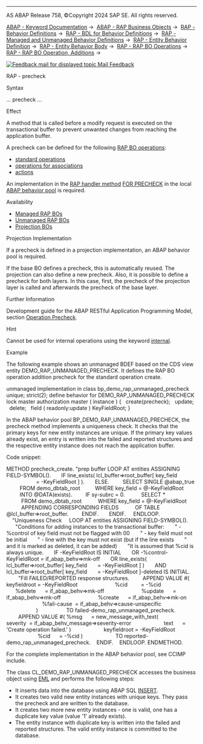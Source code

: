  

* * *

AS ABAP Release 758, ©Copyright 2024 SAP SE. All rights reserved.

[ABAP - Keyword Documentation](https://help.sap.com/doc/abapdocu_latest_index_htm/latest/en-US/abenabap.htm) →  [ABAP - RAP Business Objects](https://help.sap.com/doc/abapdocu_latest_index_htm/latest/en-US/abenabap_rap.htm) →  [RAP - Behavior Definitions](https://help.sap.com/doc/abapdocu_latest_index_htm/latest/en-US/abencds_bdef.htm) →  [RAP - BDL for Behavior Definitions](https://help.sap.com/doc/abapdocu_latest_index_htm/latest/en-US/abenbdl.htm) →  [RAP - Managed and Unmanaged Behavior Definitions](https://help.sap.com/doc/abapdocu_latest_index_htm/latest/en-US/abenbdl_rap_bo.htm) →  [RAP - Entity Behavior Definition](https://help.sap.com/doc/abapdocu_latest_index_htm/latest/en-US/abenbdl_define_beh.htm) →  [RAP - Entity Behavior Body](https://help.sap.com/doc/abapdocu_latest_index_htm/latest/en-US/abenbdl_body.htm) →  [RAP - RAP BO Operations](https://help.sap.com/doc/abapdocu_latest_index_htm/latest/en-US/abenbdl_operations.htm) →  [RAP - RAP BO Operation, Additions](https://help.sap.com/doc/abapdocu_latest_index_htm/latest/en-US/abenbdl_operations_additions.htm) → 

 [![](Mail.gif?object=Mail.gif "Feedback mail for displayed topic") Mail Feedback](mailto:f1_help@sap.com?subject=Feedback%20on%20ABAP%20Documentation&body=Document:%20RAP%20-%20precheck%2C%20ABENBDL_PRECHECK%2C%20758%0D%0A%0D%0AError:%0D%0A%0D%0A%0D%0A%0D%0ASuggestion%20for%20improvement:)

RAP - precheck

Syntax

... precheck ...

Effect

A method that is called before a modify request is executed on the transactional buffer to prevent unwanted changes from reaching the application buffer.

A precheck can be defined for the following [RAP BO operations](https://help.sap.com/doc/abapdocu_latest_index_htm/latest/en-US/abenrap_bo_operation_glosry.htm "Glossary Entry"):

-   [standard operations](https://help.sap.com/doc/abapdocu_latest_index_htm/latest/en-US/abenbdl_standard_operations.htm)
-   [operations for associations](https://help.sap.com/doc/abapdocu_latest_index_htm/latest/en-US/abenbdl_association.htm)
-   [actions](https://help.sap.com/doc/abapdocu_latest_index_htm/latest/en-US/abenbdl_nonstandard.htm)

An implementation in the [RAP handler method](https://help.sap.com/doc/abapdocu_latest_index_htm/latest/en-US/abenabp_handler_method_glosry.htm "Glossary Entry") [FOR PRECHECK](https://help.sap.com/doc/abapdocu_latest_index_htm/latest/en-US/abaphandler_meth_precheck.htm) in the local [ABAP behavior pool](https://help.sap.com/doc/abapdocu_latest_index_htm/latest/en-US/abenbehavior_pool_glosry.htm "Glossary Entry") is required.

Availability

-   [Managed RAP BOs](https://help.sap.com/doc/abapdocu_latest_index_htm/latest/en-US/abenmanaged_rap_bo_glosry.htm "Glossary Entry")
-   [Unmanaged RAP BOs](https://help.sap.com/doc/abapdocu_latest_index_htm/latest/en-US/abenunmanaged_rap_bo_glosry.htm "Glossary Entry")
-   [Projection BOs](https://help.sap.com/doc/abapdocu_latest_index_htm/latest/en-US/abenrap_projection_bo_glosry.htm "Glossary Entry")

Projection Implementation

If a precheck is defined in a projection implementation, an ABAP behavior pool is required.

If the base BO defines a precheck, this is automatically reused. The projection can also define a new precheck. Also, it is possible to define a precheck for both layers. In this case, first, the precheck of the projection layer is called and afterwards the precheck of the base layer.

Further Information

Development guide for the ABAP RESTful Application Programming Model, section [Operation Precheck](https://help.sap.com/docs/ABAP_Cloud/f055b8bf582d4f34b91da667bc1fcce6/f6e3880b641649b1b8247486579a1c9b?version=sap_cross_product_abap).

Hint

Cannot be used for internal operations using the keyword [internal](https://help.sap.com/doc/abapdocu_latest_index_htm/latest/en-US/abenbdl_internal.htm).

Example

The following example shows an unmanaged BDEF based on the CDS view entity DEMO\_RAP\_UNMANAGED\_PRECHECK. It defines the RAP BO operation addition precheck for the standard operation create.

unmanaged
implementation in class bp\_demo\_rap\_unmanaged\_precheck unique;
strict(2);
define behavior for DEMO\_RAP\_UNMANAGED\_PRECHECK
lock master
authorization master ( instance )
{
  create(precheck);
  update;
  delete;
  field ( readonly:update ) KeyFieldRoot;
}

In the ABAP behavior pool BP\_DEMO\_RAP\_UNMANAGED\_PRECHECK, the precheck method implements a uniqueness check. It checks that the primary keys for new entity instances are unique. If the primary key values already exist, an entry is written into the failed and reported structures and the respective entity instance does not reach the application buffer.

Code snippet:

METHOD precheck\_create.
"prep buffer
LOOP AT entities ASSIGNING FIELD-SYMBOL(<buffer>).
      IF line\_exists( lcl\_buffer=>root\_buffer\[ key\_field
                      = <buffer>-KeyFieldRoot \] ).
      ELSE.
        SELECT SINGLE @abap\_true
         FROM demo\_dbtab\_root
         WHERE key\_field = @<buffer>-KeyFieldRoot
         INTO @DATA(exists).
        IF sy-subrc = 0.
          SELECT \*
          FROM demo\_dbtab\_root
          WHERE key\_field = @<buffer>-KeyFieldRoot
          APPENDING CORRESPONDING FIELDS
          OF TABLE @lcl\_buffer=>root\_buffer.
        ENDIF.
      ENDIF.
    ENDLOOP.
    "Uniqueness Check
    LOOP AT entities ASSIGNING FIELD-SYMBOL(<entity>).
      "Conditions for adding instances to the transactional buffer:
      " - %control of key field must not be flagged with 00
      " - key field must not be initial
      " - line with the key must not exist (but if the line exists
      "   and it is marked as deleted, it can be added)
      "It is assumed that %cid is always unique.
      IF <entity>-KeyFieldRoot IS INITIAL
      OR <entity>-%control-KeyFieldRoot = if\_abap\_behv=>mk-off
      OR line\_exists( lcl\_buffer=>root\_buffer\[ key\_field
      = <entity>-KeyFieldRoot \] )
      AND lcl\_buffer=>root\_buffer\[ key\_field
      = <entity>-KeyFieldRoot \]-deleted IS INITIAL.
        "Fill FAILED/REPORTED response structures.
        APPEND VALUE #( keyfieldroot = <entity>-KeyFieldRoot
                        %cid         = <entity>-%cid
                        %delete      = if\_abap\_behv=>mk-off
                        %update      = if\_abap\_behv=>mk-off
                        %create      = if\_abap\_behv=>mk-on
                        %fail-cause  = if\_abap\_behv=>cause-unspecific
                      )
                  TO failed-demo\_rap\_unmanaged\_precheck.
        APPEND VALUE #( %msg      = new\_message\_with\_text(
                     severity  = if\_abap\_behv\_message=>severity-error
                     text      = 'Create operation failed.' )
                     keyfieldroot = <entity>-KeyFieldRoot
                     %cid      = <entity>-%cid )
                     TO reported-demo\_rap\_unmanaged\_precheck.
   ENDIF.
   ENDLOOP.
ENDMETHOD.

For the complete implementation in the ABAP behavior pool, see CCIMP include.

The class CL\_DEMO\_RAP\_UNMANAGED\_PRECHECK accesses the business object using [EML](https://help.sap.com/doc/abapdocu_latest_index_htm/latest/en-US/abeneml_glosry.htm "Glossary Entry") and performs the following steps:

-   It inserts data into the database using ABAP SQL [INSERT](https://help.sap.com/doc/abapdocu_latest_index_htm/latest/en-US/abapinsert_dbtab.htm).
-   It creates two valid new entity instances with unique keys. They pass the precheck and are written to the database.
-   It creates two more new entity instances - one is valid, one has a duplicate key value (value '1' already exists).
-   The entity instance with duplicate key is written into the failed and reported structures. The valid entity instance is committed to the database.